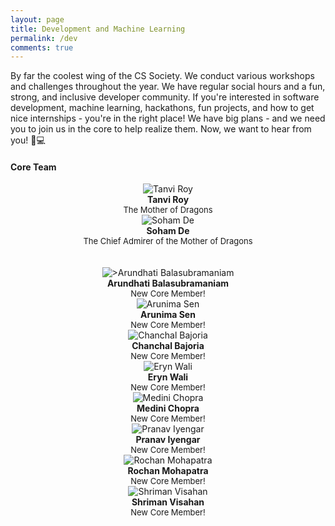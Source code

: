 ```yaml
---
layout: page
title: Development and Machine Learning
permalink: /dev
comments: true
---
```


<div class="row justify-content-between">
<div class="col-md-8 pr-5">

<p>By far the coolest wing of the CS Society. We conduct various workshops and challenges throughout the year. We have regular social hours and a fun, strong, and inclusive developer community. If you're interested in software development, machine learning, hackathons, fun projects, and how to get nice internships - you're in the right place! We have big plans - and we need you to join us in the core to help realize them. Now, we want to hear from you! 🐥💻</p>

<h4> Core Team </h4>

<div class="dev-wrapper1">
  <div class="one">
        <center>
        <img class="author-thumb" src="assets/images/tanvi.png" alt="Tanvi Roy">
        <span class="author-description"> <br/> <b>Tanvi Roy</b> <br/> <font size="-1">The Mother of Dragons</font></span>
        </center>
  </div>
  <div class="one">
        <center>
        <img class="author-thumb" src="assets/images/soham.png" alt="Soham De">
        <span class="author-description"> <br/> <b>Soham De</b> <br/> <font size="-1">The Chief Admirer of the Mother of Dragons</font></span>
        </center>
  </div>
</div>

<br/>
<br/>

<div class="dev-wrapper2">  
  <div class="two">
        <center>
        <img class="author-thumb" src="assets/images/placeholder-female.png" alt=">Arundhati Balasubramaniam">
        <span class="author-description"> <br/> <b>Arundhati Balasubramaniam</b> <br/> <font size="-1">New Core Member!</font></span>
        </center>
  </div>
  <div class="three">
      <center>
        <img class="author-thumb" src="assets/images/placeholder-female.png" alt="Arunima Sen">
        <span class="author-description"> <br/> <b>Arunima Sen</b> <br/> <font size="-1">New Core Member!</font></span>
        </center>
  </div>
  <div class="four">
      <center>
        <img class="author-thumb" src="assets/images/placeholder-female.png" alt="Chanchal Bajoria">
        <span class="author-description"> <br/> <b>Chanchal Bajoria</b> <br/> <font size="-1">New Core Member!</font></span>
        </center>
  </div>
  <div class="four">
      <center>
        <img class="author-thumb" src="assets/images/placeholder-female.png" alt="Eryn Wali">
        <span class="author-description"> <br/> <b>Eryn Wali</b> <br/> <font size="-1">New Core Member!</font></span>
        </center>
  </div>
  <div class="four">
      <center>
        <img class="author-thumb" src="assets/images/placeholder-female.png" alt="Medini Chopra">
        <span class="author-description"> <br/> <b>Medini Chopra</b> <br/> <font size="-1">New Core Member!</font></span>
        </center>
  </div>
  <div class="four">
      <center>
        <img class="author-thumb" src="assets/images/placeholder-male.png" alt="Pranav Iyengar">
        <span class="author-description"> <br/> <b>Pranav Iyengar</b> <br/> <font size="-1">New Core Member!</font></span>
        </center>
  </div>
  <div class="five">
      <center>
        <img class="author-thumb" src="assets/images/placeholder-male.png" alt="Rochan Mohapatra">
        <span class="author-description"> <br/> <b>Rochan Mohapatra</b> <br/> <font size="-1">New Core Member!</font></span>
        </center>
  </div>
  <div class="five">
      <center>
        <img class="author-thumb" src="assets/images/placeholder-male.png" alt="Shriman Visahan">
        <span class="author-description"> <br/> <b>Shriman Visahan</b> <br/> <font size="-1">New Core Member!</font></span>
        </center>
  </div>
</div>

<br/>
<br/>
<!--  
<div class="row post-top-meta">
    <div class="col-xs-12 col-md-3 col-lg-2 text-center text-md-left mb-4 mb-md-0">
        <img class="author-thumb" src="assets/images/tanvi.png" alt="Tanvi Roy">
    </div>
    <div class="col-xs-12 col-md-9 col-lg-10 text-center text-md-left">
            <a target="_blank" class="link-dark" href="{{ author.web }}"> Tanvi Roy</a>
            <span class="author-description">The Mother of Dragons</span>
    </div>
</div>
<div class="row post-top-meta">
    <div class="col-xs-12 col-md-3 col-lg-2 text-center text-md-left mb-4 mb-md-0">
        <img class="author-thumb" src="assets/images/soham.png" alt="Core Member Image">
    </div>
    <div class="col-xs-12 col-md-9 col-lg-10 text-center text-md-left">
            <a target="_blank" class="link-dark" href="{{ author.web }}"> Soham De</a>
            <span class="author-description">The Chief Admirer of the Mother of Dragons</span>
    </div>
</div>
<div class="row post-top-meta">
    <div class="col-xs-12 col-md-3 col-lg-2 text-center text-md-left mb-4 mb-md-0">
    	<img class="author-thumb" src="assets/images/bagchi.png" alt="Soham Bagchi">
    </div>
    <div class="col-xs-12 col-md-9 col-lg-10 text-center text-md-left">
            <a target="_blank" class="link-dark" href="{{ author.web }}"> Soham Bagchi</a>
            <span class="author-description">The Other Soham</span>
    </div>
</div>
<div class="row post-top-meta">
    <div class="col-xs-12 col-md-3 col-lg-2 text-center text-md-left mb-4 mb-md-0">
        <img class="author-thumb" src="assets/images/placeholder-female.png" alt="Arundhati Balasubramaniam">
    </div>
    <div class="col-xs-12 col-md-9 col-lg-10 text-center text-md-left">
            <a target="_blank" class="link-dark" href="{{ author.web }}"> Arundhati Balasubramaniam</a>
    </div>
</div>
<div class="row post-top-meta">
    <div class="col-xs-12 col-md-3 col-lg-2 text-center text-md-left mb-4 mb-md-0">
        <img class="author-thumb" src="assets/images/placeholder-female.png" alt="Medini Chopra">
    </div>
    <div class="col-xs-12 col-md-9 col-lg-10 text-center text-md-left">
            <a target="_blank" class="link-dark" href="{{ author.web }}"> Medini Chopra</a>
    </div>
</div>
<div class="row post-top-meta">
    <div class="col-xs-12 col-md-3 col-lg-2 text-center text-md-left mb-4 mb-md-0">
        <img class="author-thumb" src="assets/images/placeholder-female.png" alt="Chanchal Bajoria">
    </div>
    <div class="col-xs-12 col-md-9 col-lg-10 text-center text-md-left">
            <a target="_blank" class="link-dark" href="{{ author.web }}"> Chanchal Bajoria</a>
    </div>
</div>
<div class="row post-top-meta">
    <div class="col-xs-12 col-md-3 col-lg-2 text-center text-md-left mb-4 mb-md-0">
        <img class="author-thumb" src="assets/images/placeholder-female.png" alt="Arunima Sen">
    </div>
    <div class="col-xs-12 col-md-9 col-lg-10 text-center text-md-left">
            <a target="_blank" class="link-dark" href="{{ author.web }}"> Arunima Sen</a>
    </div>
</div>
<div class="row post-top-meta">
    <div class="col-xs-12 col-md-3 col-lg-2 text-center text-md-left mb-4 mb-md-0">
        <img class="author-thumb" src="assets/images/placeholder-female.png" alt="Eryn Wali">
    </div>
    <div class="col-xs-12 col-md-9 col-lg-10 text-center text-md-left">
            <a target="_blank" class="link-dark" href="{{ author.web }}"> Eryn Wali</a>
    </div>
</div>
<div class="row post-top-meta">
    <div class="col-xs-12 col-md-3 col-lg-2 text-center text-md-left mb-4 mb-md-0">
        <img class="author-thumb" src="assets/images/placeholder-male.png" alt="Rochan Mohapatra">
    </div>
    <div class="col-xs-12 col-md-9 col-lg-10 text-center text-md-left">
            <a target="_blank" class="link-dark" href="{{ author.web }}"> Rochan Mohapatra</a>
    </div>
</div>
<div class="row post-top-meta">
    <div class="col-xs-12 col-md-3 col-lg-2 text-center text-md-left mb-4 mb-md-0">
        <img class="author-thumb" src="assets/images/placeholder-male.png" alt="Pranav Iyengar">
    </div>
    <div class="col-xs-12 col-md-9 col-lg-10 text-center text-md-left">
            <a target="_blank" class="link-dark" href="{{ author.web }}"> Pranav Iyengar</a>
    </div>
</div>
<div class="row post-top-meta">
    <div class="col-xs-12 col-md-3 col-lg-2 text-center text-md-left mb-4 mb-md-0">
        <img class="author-thumb" src="assets/images/placeholder-male.png" alt="Shriman Visahan">
    </div>
    <div class="col-xs-12 col-md-9 col-lg-10 text-center text-md-left">
            <a target="_blank" class="link-dark" href="{{ author.web }}"> Shriman Visahan</a>
    </div>
</div>

-->

<h4> Resources </h4>
<iframe src="https://drive.google.com/embeddedfolderview?id=1LcE4PU6vql8PquW4yoPMVvUDcEpBz50A#grid" style="width:100%; height:500px; border:0;"></iframe>

</div>
</div>
